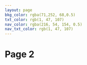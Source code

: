 ```yaml
---
layout: page
bkg_color: rgba(71,252, 68,0.5)
txt_color: rgb(1, 47, 107)
nav_color: rgba(216, 54, 154, 0.5)
nav_txt_color: rgb(1, 47, 107)
---
```


# Page 2
